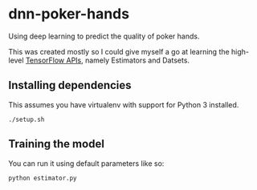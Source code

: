 # dnn-poker-hands
Using deep learning to predict the quality of poker hands.

This was created mostly so I could give myself a go at learning the high-level [TensorFlow APIs](https://www.tensorflow.org/), namely Estimators and Datsets. 

## Installing dependencies

This assumes you have virtualenv with support for Python 3 installed.

```
./setup.sh
```

## Training the model

You can run it using default parameters like so:

```
python estimator.py 

```